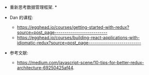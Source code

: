 * 重新思考数据管理框架.
    * 

*  Dan 的课程:
    * https://egghead.io/courses/getting-started-with-redux?source=post_page---------------------------
    * https://egghead.io/courses/building-react-applications-with-idiomatic-redux?source=post_page---------------------------

* 参考文献:
    * https://medium.com/javascript-scene/10-tips-for-better-redux-architecture-69250425af44.
